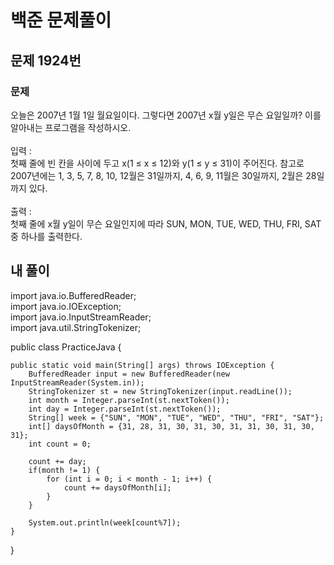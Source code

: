 # 백준 문제풀이

## 문제 1924번
### 문제<br>
오늘은 2007년 1월 1일 월요일이다. 그렇다면 2007년 x월 y일은 무슨 요일일까? 이를 알아내는 프로그램을 작성하시오.<br><br>입력 :<br>첫째 줄에 빈 칸을 사이에 두고 x(1 ≤ x ≤ 12)와 y(1 ≤ y ≤ 31)이 주어진다. 참고로 2007년에는 1, 3, 5, 7, 8, 10, 12월은 31일까지, 4, 6, 9, 11월은 30일까지, 2월은 28일까지 있다.<br><br>출력 :<br>첫째 줄에 x월 y일이 무슨 요일인지에 따라 SUN, MON, TUE, WED, THU, FRI, SAT중 하나를 출력한다.
## 내 풀이
import java.io.BufferedReader;<br>
import java.io.IOException;<br>
import java.io.InputStreamReader;<br>
import java.util.StringTokenizer;<br>

public class PracticeJava {

    public static void main(String[] args) throws IOException {
        BufferedReader input = new BufferedReader(new InputStreamReader(System.in));
        StringTokenizer st = new StringTokenizer(input.readLine());
        int month = Integer.parseInt(st.nextToken());
        int day = Integer.parseInt(st.nextToken());
        String[] week = {"SUN", "MON", "TUE", "WED", "THU", "FRI", "SAT"};
        int[] daysOfMonth = {31, 28, 31, 30, 31, 30, 31, 31, 30, 31, 30, 31};
        int count = 0;

        count += day;
        if(month != 1) {
            for (int i = 0; i < month - 1; i++) {
                count += daysOfMonth[i];
            }
        }

        System.out.println(week[count%7]);
    }
}